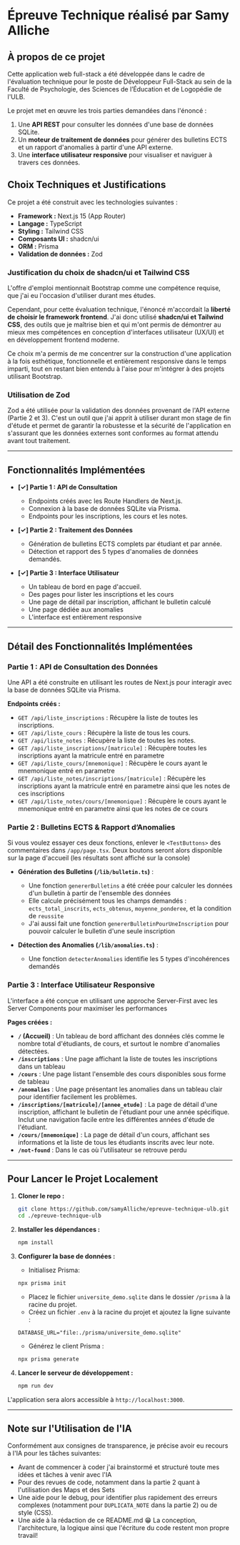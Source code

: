 # Épreuve Technique réalisé par Samy Alliche

## À propos de ce projet

Cette application web full-stack a été développée dans le cadre de l'évaluation technique pour le poste de Développeur Full-Stack au sein de la Faculté de Psychologie, des Sciences de l’Éducation et de Logopédie de l'ULB.

Le projet met en œuvre les trois parties demandées dans l'énoncé :

1.  Une **API REST** pour consulter les données d'une base de données SQLite.
2.  Un **moteur de traitement de données** pour générer des bulletins ECTS et un rapport d'anomalies à partir d'une API externe.
3.  Une **interface utilisateur responsive** pour visualiser et naviguer à travers ces données.

## Choix Techniques et Justifications

Ce projet a été construit avec les technologies suivantes :

- **Framework :** Next.js 15 (App Router)
- **Langage :** TypeScript
- **Styling :** Tailwind CSS
- **Composants UI :** shadcn/ui
- **ORM :** Prisma
- **Validation de données :** Zod

### Justification du choix de shadcn/ui et Tailwind CSS

L'offre d'emploi mentionnait Bootstrap comme une compétence requise, que j'ai eu l'occasion d'utiliser durant mes études.

Cependant, pour cette évaluation technique, l'énoncé m'accordait la **liberté de choisir le framework frontend**. J'ai donc utilisé **shadcn/ui et Tailwind CSS**, des outils que je maîtrise bien et qui m'ont permis de démontrer au mieux mes compétences en conception d'interfaces utilisateur (UX/UI) et en développement frontend moderne.

Ce choix m'a permis de me concentrer sur la construction d'une application à la fois esthétique, fonctionnelle et entièrement responsive dans le temps imparti, tout en restant bien entendu à l'aise pour m'intégrer à des projets utilisant Bootstrap.

### Utilisation de Zod

Zod a été utilisée pour la validation des données provenant de l'API externe (Partie 2 et 3). C'est un outil que j'ai apprit à utiliser durant mon stage de fin d'étude et permet de garantir la robustesse et la sécurité de l'application en s'assurant que les données externes sont conformes au format attendu avant tout traitement.

---

## Fonctionnalités Implémentées

- **[✓] Partie 1 : API de Consultation**

  - Endpoints créés avec les Route Handlers de Next.js.
  - Connexion à la base de données SQLite via Prisma.
  - Endpoints pour les inscriptions, les cours et les notes.

- **[✓] Partie 2 : Traitement des Données**

  - Génération de bulletins ECTS complets par étudiant et par année.
  - Détection et rapport des 5 types d'anomalies de données demandés.

- **[✓] Partie 3 : Interface Utilisateur**
  - Un tableau de bord en page d'accueil.
  - Des pages pour lister les inscriptions et les cours
  - Une page de détail par inscription, affichant le bulletin calculé
  - Une page dédiée aux anomalies
  - L'interface est entièrement responsive

---

## Détail des Fonctionnalités Implémentées

### Partie 1 : API de Consultation des Données

Une API a été construite en utilisant les routes de Next.js pour interagir avec la base de données SQLite via Prisma.

**Endpoints créés :**

- `GET /api/liste_inscriptions` : Récupère la liste de toutes les inscriptions.
- `GET /api/liste_cours` : Récupère la liste de tous les cours.
- `GET /api/liste_notes` : Récupère la liste de toutes les notes.
- `GET /api/liste_inscriptions/[matricule]` : Récupère toutes les inscriptions ayant la matricule entré en parametre
- `GET /api/liste_cours/[mnemonique]` : Récupère le cours ayant le mnemonique entré en parametre
- `GET /api/liste_notes/inscriptions/[matricule]` : Récupère les inscriptions ayant la matricule entré en parametre ainsi que les notes de ces inscriptions
- `GET /api/liste_notes/cours/[mnemonique]` : Récupère le cours ayant le mnemonique entré en parametre ainsi que les notes de ce cours

### Partie 2 : Bulletins ECTS & Rapport d’Anomalies

Si vous voulez essayer ces deux fonctions, enlever le `<TestButtons>` des commentaires dans `/app/page.tsx`. Deux boutons seront alors disponible sur la page d'accueil (les résultats sont affiché sur la console)

- **Génération des Bulletins (`/lib/bulletin.ts`)** :

  - Une fonction `genererBulletins` a été créée pour calculer les données d'un bulletin à partir de l'ensemble des données
  - Elle calcule précisément tous les champs demandés : `ects_total_inscrits`, `ects_obtenus`, `moyenne_ponderee`, et la condition de `reussite`
  - J'ai aussi fait une fonction `genererBulletinPourUneInscription` pour pouvoir calculer le bulletin d'une seule inscription

- **Détection des Anomalies (`/lib/anomalies.ts`)** :
  - Une fonction `detecterAnomalies` identifie les 5 types d'incohérences demandés

### Partie 3 : Interface Utilisateur Responsive

L'interface a été conçue en utilisant une approche Server-First avec les Server Components pour maximiser les performances

**Pages créées :**

- **`/` (Accueil)** : Un tableau de bord affichant des données clés comme le nombre total d'étudiants, de cours, et surtout le nombre d'anomalies détectées.
- **`/inscriptions`** : Une page affichant la liste de toutes les inscriptions dans un tableau
- **`/cours`** : Une page listant l'ensemble des cours disponibles sous forme de tableau
- **`/anomalies`** : Une page présentant les anomalies dans un tableau clair pour identifier facilement les problèmes.
- **`/inscriptions/[matricule]/[annee_etude]`** : La page de détail d'une inscription, affichant le bulletin de l'étudiant pour une année spécifique. Inclut une navigation facile entre les différentes années d'étude de l'étudiant.
- **`/cours/[mnemonique]`** : La page de détail d'un cours, affichant ses informations et la liste de tous les étudiants inscrits avec leur note.
- **`/not-found`** : Dans le cas où l'utilisateur se retrouve perdu

---

## Pour Lancer le Projet Localement

1.  **Cloner le repo :**

    ```bash
    git clone https://github.com/samyAlliche/epreuve-technique-ulb.git
    cd ./epreuve-technique-ulb
    ```

2.  **Installer les dépendances :**

    ```bash
    npm install
    ```

3.  **Configurer la base de données :**

    - Initialisez Prisma:

    ```bash
    npx prisma init
    ```

    - Placez le fichier `universite_demo.sqlite` dans le dossier `/prisma` à la racine du projet.
    - Créez un fichier `.env` à la racine du projet et ajoutez la ligne suivante :

    ```env
    DATABASE_URL="file:./prisma/universite_demo.sqlite"
    ```

    - Générez le client Prisma :

    ```bash
    npx prisma generate
    ```

4.  **Lancer le serveur de développement :**
    ```bash
    npm run dev
    ```

L'application sera alors accessible à `http://localhost:3000`.

---

## Note sur l'Utilisation de l'IA

Conformément aux consignes de transparence, je précise avoir eu recours à l'IA pour les tâches suivantes:

- Avant de commencer à coder j'ai brainstormé et structuré toute mes idées et tâches à venir avec l'IA
- Pour des revues de code, notamment dans la partie 2 quant à l'utilisation des Maps et des Sets
- Une aide pour le debug, pour identifier plus rapidement des erreurs complexes (notamment pour `DUPLICATA_NOTE` dans la partie 2) ou de style (CSS).
- Une aide à la rédaction de ce README.md 😁
  La conception, l'architecture, la logique ainsi que l'écriture du code restent mon propre travail!
